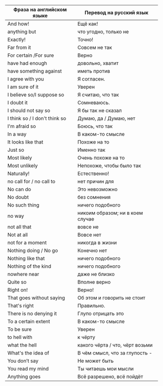 | Фраза на английском языке | Перевод на русский язык |
| --- | --- |
| And how! | Ещё как! |
| anything but | что угодно, только не |
| Exactly! | Точно! |
| Far from it | Совсем не так |
| For certain /For sure | Верно |
| have had enough | довольно, хватит |
| have something against | иметь против |
| I agree with you | Я согласен. |
| I am sure of it | Уверен |
| I believe so/I suppose so | Я считаю, что так |
| I doubt it | Сомневаюсь. |
| I should not say so | Я бы так не сказал |
| I think so / I don't think so | Думаю, да / Думаю, нет |
| I'm afraid so | Боюсь, что так |
| In a way | В каком-то смысле |
| It looks like that | Похоже на то |
| Just so | Именно так |
| Most likely | Очень похоже на то |
| Most unlikely | Непохоже, чтобы было так |
| Naturally! | Естественно! |
| no call for / no call to | нет причин для |
| No can do | Это невозможно |
| No doubt | без сомнения |
| No such thing | ничего подобного |
| no way | никоим образом; ни в коем случае |
| not all that | вовсе не |
| Not at all | Вовсе нет |
| not for a moment | никогда в жизни |
| Nothing doing / No go | Конечно нет |
| Nothing like that | ничего подобного |
| Nothing of the kind | ничего подобного |
| nowhere near | даже не близко |
| Quite so | Вполне верно |
| Right on! | Верно! |
| That goes without saying | Об этом и говорить не стоит |
| That's right | Правильно. |
| There is no denying it | Глупо отрицать это |
| To a certain extent | В каком-то смысле |
| To be sure | Уверен |
| to hell with | к чёрту |
| what the hell | какого чёрта / что, чёрт возьми |
| What's the idea of | В чём смысл, что за глупость - |
| You don’t say | Не может быть |
| You read my mind | Ты читаешь мои мысли |
| Аnything goes | Всё разрешено, всё пойдёт |